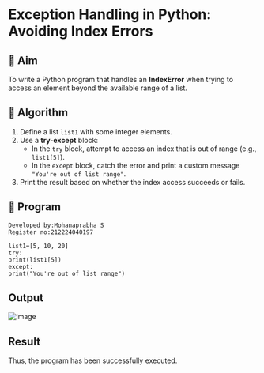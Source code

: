 # Exception Handling in Python: Avoiding Index Errors

## 🎯 Aim
To write a Python program that handles an **IndexError** when trying to access an element beyond the available range of a list.

## 🧠 Algorithm
1. Define a list `list1` with some integer elements.
2. Use a **try-except** block:
   - In the `try` block, attempt to access an index that is out of range (e.g., `list1[5]`).
   - In the `except` block, catch the error and print a custom message `"You're out of list range"`.
3. Print the result based on whether the index access succeeds or fails.

## 🧾 Program
```
Developed by:Mohanaprabha S
Register no:212224040197
```
```
list1=[5, 10, 20] 
try: 
print(list1[5]) 
except: 
print("You're out of list range")
```

## Output

![image](https://github.com/user-attachments/assets/fc567ca7-a617-44a5-839e-8da0367a3b44)


## Result

 Thus, the program has been successfully executed.


